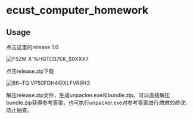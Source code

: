 # ecust_computer_homework

## Usage
点击这里的release 1.0

![FSZM X`%HGTCB7EK_$0XXX7](https://user-images.githubusercontent.com/57281450/145368825-d36718c5-abc5-41ec-8218-0c6557f57137.png)

点击release.zip下载

![B6~TQ VP50FDH4@XLFVR@{3](https://user-images.githubusercontent.com/57281450/145368951-212d045d-f9f7-4e70-b1b9-edd24c3bb7f2.png)

解压release.zip文件，生成unpacker.exe和bundle.zip。可以直接解压bundle.zip获得参考答案，也可执行unpacker.exe对参考答案进行*微微的修改*，防止抽查。

